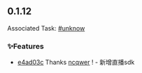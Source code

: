 ## 0.1.12

Associated Task: [#unknow](https://ddmkhcgpt.netease-official.lcap.163yun.com/dashboard/addWorkOrder?workOrderId=unknow)

### ✨Features

- [e4ad03c](https://github.com/vusion/cloud-ui-materials/commit/e4ad03c2646fa5a8d6c0f44d541a019c56367af0) Thanks [ncqwer](https://github.com/ncqwer) ! - 新增直播sdk

